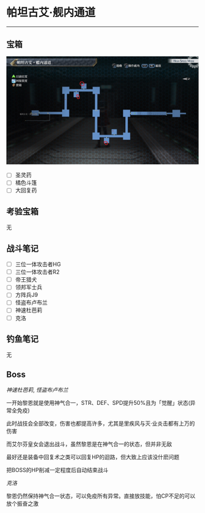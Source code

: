 # 帕坦古艾‧舰内通道

---

## 宝箱

![帕坦古艾‧舰内通道](../images/map_帕坦古艾‧舰内通道.jpg)

- [ ]  圣灵药
- [ ]  橘色斗篷
- [ ]  大回复药

## 考验宝箱

无

## 战斗笔记

- [ ] 三位一体攻击者HG
- [ ] 三位一体攻击者R2
- [ ] 帝王猎犬
- [ ] 领邦军士兵
- [ ] 方阵兵J9
- [ ] 怪盗布卢布兰
- [ ] 神速杜芭莉
- [ ] 克洛

## 钓鱼笔记

无

## Boss

*神速杜芭莉*, *怪盗布卢布兰*

一开始黎恩就是使用神气合一，STR、DEF、SPD提升50%且为「觉醒」状态(异常全免疫)

此时战技会全部改变，伤害也都提高许多，尤其是里疾风与灭‧业炎击都有上万的伤害

而艾尔芬皇女会退出战斗，虽然黎恩是在神气合一的状态，但并非无敌

最好还是装备中回复术之类可以回复HP的迴路，但大致上应该没什麽问题

把BOSS的HP削减一定程度后自动结束战斗

*克洛*

黎恩仍然保持神气合一状态，可以免疫所有异常。直接放技能，怕CP不足的可以放个振奋之激